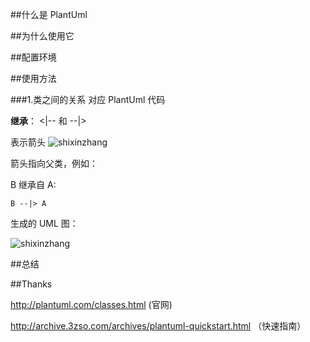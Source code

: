 
##什么是 PlantUml

##为什么使用它

##配置环境

##使用方法

###1.类之间的关系 对应 PlantUml 代码

**继承**： <|-- 和 --|>

表示箭头
![shixinzhang](http://img.blog.csdn.net/20161118113333163)

箭头指向父类，例如：

B 继承自 A: 

	B --|> A

生成的 UML 图：

![shixinzhang](http://img.blog.csdn.net/20161118113818081)

##总结

##Thanks

http://plantuml.com/classes.html (官网)

http://archive.3zso.com/archives/plantuml-quickstart.html （快速指南） 